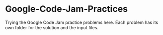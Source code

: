 # Google-Code-Jam-Practices

Trying the Google Code Jam practice problems here. Each problem has its own folder for the solution and the input files.
